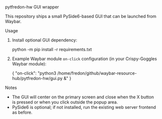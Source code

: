 pytfredon-hw GUI wrapper

This repository ships a small PySide6-based GUI that can be launched from Waybar.

Usage

1. Install optional GUI dependency:

   python -m pip install -r requirements.txt

2. Example Waybar module `on-click` configuration (in your Crispy-Goggles Waybar module):

   {
   "on-click": "python3 /home/fredon/github/waybar-resource-hub/pytfredon-hw/gui.py &"
   }

Notes

- The GUI will center on the primary screen and close when the X button is pressed or when you click outside the popup area.
- PySide6 is optional; if not installed, run the existing web server frontend as before.
